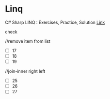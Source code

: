 # Linq
 C# Sharp LINQ : Exercises, Practice, Solution
 [Link](https://www.w3resource.com/csharp-exercises/linq/index.php)

check

//remove item from list
- [ ] 17
- [ ] 18
- [ ] 19

//join-inner right left
- [ ] 25
- [ ] 26
- [ ] 27
